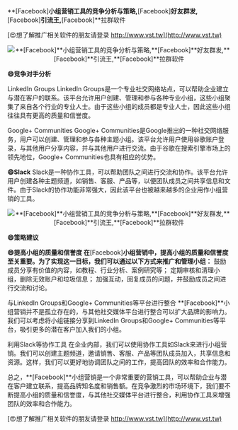 **[Facebook]**小组营销工具的竞争分析与策略,**[Facebook]**好友群发,**[Facebook]**引流王,**[Facebook]**拉群软件

[😍想了解推广相关软件的朋友请登录 http://www.vst.tw](http://www.vst.tw)

 <center><img src="https://vst.tw/MP4/tuiguang/png/1.png" alt="**[Facebook]**小组营销工具的竞争分析与策略,**[Facebook]**好友群发,**[Facebook]**引流王,**[Facebook]**拉群软件"></center>

**😄竞争对手分析**

LinkedIn Groups
LinkedIn Groups是一个专业社交网络站点，可以帮助企业建立与潜在客户的联系。该平台允许用户创建、管理和参与各种专业小组，这些小组聚集了来自各个行业的专业人士。由于这些小组的成员都是专业人士，因此这些小组往往具有更高的质量和信誉度。

Google+ Communities
Google+ Communities是Google推出的一种社交网络服务，用户可以创建、管理和参与各种主题小组。该平台允许用户使用谷歌账户登录，与其他用户分享内容，并与其他用户进行交流。由于谷歌在搜索引擎市场上的领先地位，Google+ Communities也具有相应的优势。

**😄Slack**
Slack是一种协作工具，可以帮助团队之间进行交流和协作。该平台允许用户创建各种主题频道，如销售、客服、产品等，以便团队成员之间共享信息和文件。由于Slack的协作功能非常强大，因此该平台也被越来越多的企业用作小组营销的工具。

 <center><img src="https://vst.tw/MP4/tuiguang/png/2.png" alt="**[Facebook]**小组营销工具的竞争分析与策略,**[Facebook]**好友群发,**[Facebook]**引流王,**[Facebook]**拉群软件"></center>

**😄策略建议**

**😄提高小组的质量和信誉度 在**[Facebook]**小组营销中，提高小组的质量和信誉度至关重要。为了实现这一目标，我们可以通过以下方式来推广和管理小组：**
鼓励成员分享有价值的内容，如教程、行业分析、案例研究等；
定期审核和清理小组，删除无效账户和垃圾信息；
加强互动，回复成员的问题，并鼓励成员之间进行交流和讨论。

与LinkedIn Groups和Google+ Communities等平台进行整合
**[Facebook]**小组营销并不是孤立存在的，与其他社交媒体平台进行整合可以扩大品牌的影响力。我们可以考虑将小组链接分享到LinkedIn Groups和Google+ Communities等平台，吸引更多的潜在客户加入我们的小组。

利用Slack等协作工具
在企业内部，我们可以使用协作工具如Slack来进行小组营销。我们可以创建主题频道，邀请销售、客服、产品等团队成员加入，共享信息和资源。这样，我们可以更好地协调团队之间的工作，提高团队的效率和合作能力。

总之，**[Facebook]**小组营销是一个非常重要的营销工具，可以帮助企业与潜在客户建立联系，提高品牌知名度和销售额。在竞争激烈的市场环境下，我们要不断提高小组的质量和信誉度，与其他社交媒体平台进行整合，利用协作工具来增强团队的效率和合作能力。

[😍想了解推广相关软件的朋友请登录 http://www.vst.tw](http://www.vst.tw)



